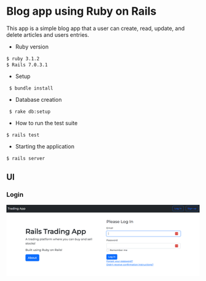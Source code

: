 # Blog app using Ruby on Rails

This app is a simple blog app that a user can create, read, update, and delete articles and users entries.

* Ruby version
```
$ ruby 3.1.2
$ Rails 7.0.3.1
```

* Setup
```
 $ bundle install
```

* Database creation
```
 $ rake db:setup
```

* How to run the test suite
```
$ rails test
```

* Starting the application
```
$ rails server
```

## UI
### Login
![login](https://github.com/jocogum10/trading-app-rails/blob/main/app/assets/images/login.PNG)